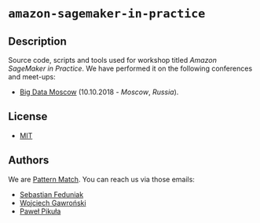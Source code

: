 # `amazon-sagemaker-in-practice`

## Description

Source code, scripts and tools used for workshop titled *Amazon SageMaker in Practice*. We have performed it on the following conferences and meet-ups:

- [Big Data Moscow](https://bigdatadays.ru/amazon-sagemaker-in-practice/) (10.10.2018 - *Moscow*, *Russia*).

## License

- [MIT](LICENSE.md)

## Authors

We are [Pattern Match](https://github.com/patternmatch). You can reach us via those emails:

- [Sebastian Feduniak](mailto:sebastian.feduniak@pattern-match.com)
- [Wojciech Gawroński](mailto:wojciech.gawronski@pattern-match.com)
- [Paweł Pikuła](mailto:pawel.pikula@pattern-match.com)

